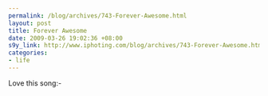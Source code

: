 ```yaml
--- 
permalink: /blog/archives/743-Forever-Awesome.html
layout: post
title: Forever Awesome
date: 2009-03-26 19:02:36 +08:00
s9y_link: http://www.iphoting.com/blog/archives/743-Forever-Awesome.html
categories: 
- life
---
```

<p class="break"><p>Love this song:-</p><p class="break"><object width="320" height="265"><param name="movie" value="http://www.youtube.com/v/Nxtl4SQcVP8&amp;hl=en&amp;fs=1&amp;rel=0"></param><param name="allowFullScreen" value="true"></param><param name="allowscriptaccess" value="always"></param><embed src="http://www.youtube.com/v/Nxtl4SQcVP8&amp;hl=en&amp;fs=1&amp;rel=0" type="application/x-shockwave-flash" allowscriptaccess="always" allowfullscreen="true" width="320" height="265"></embed></object></p></p>
